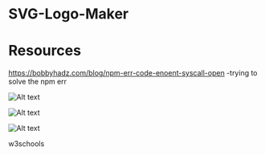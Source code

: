 # SVG-Logo-Maker

#

# Resources

https://bobbyhadz.com/blog/npm-err-code-enoent-syscall-open -trying to solve the npm err

![Alt text](<Screenshot 2023-12-02 at 11.42.30 PM.png>)

![Alt text](<Screenshot 2023-12-02 at 11.44.25 PM.png>)

![Alt text](<Screenshot 2023-12-02 at 11.44.58 PM.png>)

w3schools
